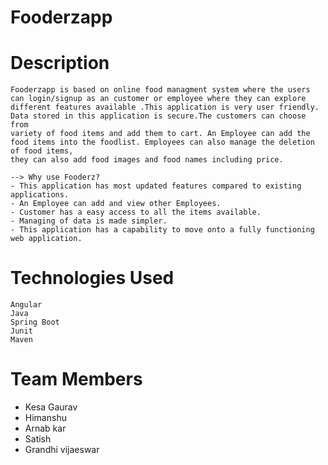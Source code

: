 

# Fooderzapp
  # Description
    Fooderzapp is based on online food managment system where the users can login/signup as an customer or employee where they can explore
    different features available .This application is very user friendly. Data stored in this application is secure.The customers can choose from
    variety of food items and add them to cart. An Employee can add the food items into the foodlist. Employees can also manage the deletion of food items,
    they can also add food images and food names including price.
    
    --> Why use Fooderz?
    - This application has most updated features compared to existing applications.
    - An Employee can add and view other Employees.
    - Customer has a easy access to all the items available.
    - Managing of data is made simpler.
    - This application has a capability to move onto a fully functioning web application.
    
    
     
  # Technologies Used
    Angular
    Java
    Spring Boot
    Junit
    Maven
    
    
 # Team Members
  * Kesa Gaurav
  * Himanshu
  * Arnab kar
  * Satish
  * Grandhi vijaeswar
  
  
